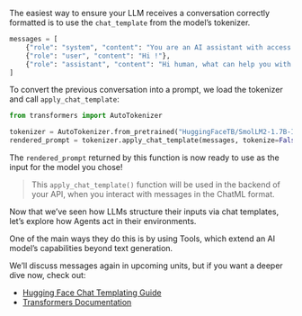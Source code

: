 The easiest way to ensure your LLM receives a conversation correctly formatted is to use the `chat_template` from the model’s tokenizer.
```python
messages = [
    {"role": "system", "content": "You are an AI assistant with access to various tools."},
    {"role": "user", "content": "Hi !"},
    {"role": "assistant", "content": "Hi human, what can help you with ?"},
]
```

To convert the previous conversation into a prompt, we load the tokenizer and call `apply_chat_template`:
```python
from transformers import AutoTokenizer

tokenizer = AutoTokenizer.from_pretrained("HuggingFaceTB/SmolLM2-1.7B-Instruct")
rendered_prompt = tokenizer.apply_chat_template(messages, tokenize=False, add_generation_prompt=True)
```
The `rendered_prompt` returned by this function is now ready to use as the input for the model you chose!

> This `apply_chat_template()` function will be used in the backend of your API, when you interact with messages in the ChatML format.

Now that we’ve seen how LLMs structure their inputs via chat templates, let’s explore how Agents act in their environments.

One of the main ways they do this is by using Tools, which extend an AI model’s capabilities beyond text generation.

We’ll discuss messages again in upcoming units, but if you want a deeper dive now, check out:

- [Hugging Face Chat Templating Guide](https://huggingface.co/docs/transformers/main/en/chat_templating)
- [Transformers Documentation](https://huggingface.co/docs/transformers)
